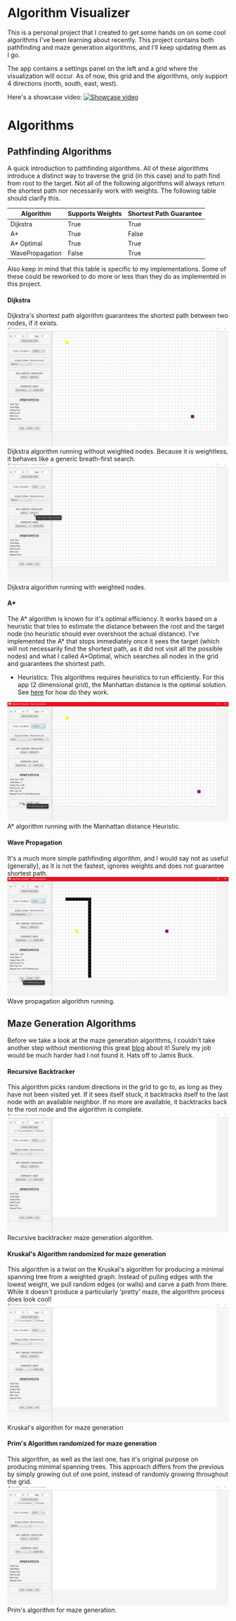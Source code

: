 # Algorithm Visualizer

This is a personal project that I created to get some hands on on some cool algorithms I've been learning about recently.
This project contains both pathfinding and maze generation algorithms, and I'll keep updating them as I go.

The app contains a settings panel on the left and a grid where the visualization will occur. As of now, this grid and the algorithms, only support 4 directions (north, south, east, west).


Here's a showcase video:
[![Showcase video](https://i.ytimg.com/vi/AfZ-rd4iG1E/hqdefault.jpg?sqp=-oaymwEZCPYBEIoBSFXyq4qpAwsIARUAAIhCGAFwAQ==&rs=AOn4CLAJg1ryivr0ROehHdSxK5w3JnJwrA)](https://www.youtube.com/watch?v=AfZ-rd4iG1E&feature=youtu.be)

# Algorithms

## Pathfinding Algorithms

A quick introduction to pathfinding algorithms. All of these algorithms introduce a distinct way to traverse the grid (in this case) and to path find from root to the target. Not all of the following algorithms will always return the shortest path nor necessarily work with weights. The following table should clarify this.

| Algorithm       | Supports Weights | Shortest Path Guarantee |
| --------------- | ---------------- | ----------------------- |
| Dijkstra        | True             | True                    |
| A\*             | True             | False                   |
| A\* Optimal     | True             | True                    |
| WavePropagation | False            | True                    |

Also keep in mind that this table is specific to my implementations. Some of these could be reworked to do more or less than they do as implemented in this project.

#### Dijkstra

Dijkstra's shortest path algorithm guarantees the shortest path between two nodes, if it exists.
![Dijkstra](example/dijkstra.gif)
Dijkstra algorithm running without weighted nodes. Because it is weightless, it behaves like a generic breath-first search.
![Weight Dijkstra](example/weightdijkstra.gif)
Dijkstra algorithm running with weighted nodes.

#### A\*

The A* algorithm is known for it's optimal efficiency. It works based on a heuristic that tries to estimate the distance between the root and the target node (no heuristic should ever overshoot the actual distance).
I've implemented the A* that stops immediately once it sees the target (which will not necessarily find the shortest path, as it did not visit all the possible nodes) and what I called A\*Optimal, which searches all nodes in the grid and guarantees the shortest path.

- Heuristics: This algorithms requires heuristics to run efficiently. For this app (2 dimensional grid), the Manhattan distance is the optimal solution. See [here](https://theory.stanford.edu/~amitp/GameProgramming/Heuristics.html) for how do they work.

![A*](example/astar.gif)
A\* algorithm running with the Manhattan distance Heuristic.

#### Wave Propagation

It's a much more simple pathfinding algorithm, and I would say not as useful (generally), as it is not the fastest, ignores weights and does not guarantee shortest path.
![WavePropagation](example/wave.gif)
Wave propagation algorithm running.

## Maze Generation Algorithms

Before we take a look at the maze generation algorithms, I couldn't take another step without mentioning this great [blog](http://weblog.jamisbuck.org/2011/2/7/maze-generation-algorithm-recap) about it! Surely my job would be much harder had I not found it. Hats off to Jamis Buck.

#### Recursive Backtracker

This algorithm picks random directions in the grid to go to, as long as they have not been visited yet. If it sees itself stuck, it backtracks itself to the last node with an available neighbor. If no more are available, it backtracks back to the root node and the algorithm is complete.
![Recursive Backtracker](/example/backtracker.gif)
Recursive backtracker maze generation algorithm.

#### Kruskal's Algorithm randomized for maze generation

This algorithm is a twist on the Kruskal's algorithm for producing a minimal spanning tree from a weighted graph. Instead of pulling edges with the lowest weight, we pull random edges (or walls) and carve a path from there.
While it doesn't produce a particularly 'pretty' maze, the algorithm process does look cool!
![Kruskal's algorithm](/example/kruskal.gif)
Kruskal's algorithm for maze generation

#### Prim's Algorithm randomized for maze generation

This algorithm, as well as the last one, has it's original purpose on producing minimal spanning trees. This approach differs from the previous by simply growing out of one point, instead of randomly growing throughout the grid.
![Prim's algorithm](/example/prims.gif)
Prim's algorithm for maze generation.

